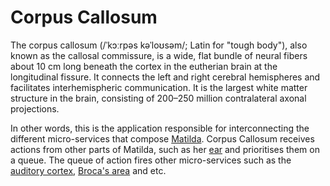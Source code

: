 # Corpus Callosum
The corpus callosum (/ˈkɔːrpəs kəˈloʊsəm/; Latin for "tough body"), also known as the callosal commissure, is a wide, flat bundle of neural fibers about 10 cm long beneath the cortex in the eutherian brain at the longitudinal fissure. It connects the left and right cerebral hemispheres and facilitates interhemispheric communication. It is the largest white matter structure in the brain, consisting of 200–250 million contralateral axonal projections.

In other words, this is the application responsible for interconnecting the different micro-services that compose [Matilda](http://matilda.edwardleoni.com]). Corpus Callosum receives actions from other parts of Matilda, such as her [ear](https://github.com/TheMatildaProject/ear) and prioritises them on a queue. The queue of action fires other micro-services such as the [auditory cortex](https://github.com/TheMatildaProject/auditory-cortex), [Broca's area](https://github.com/TheMatildaProject/brocas-area) and etc.
